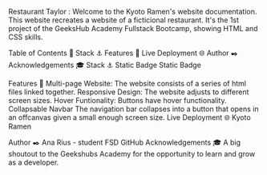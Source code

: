Restaurant Taylor :
Welcome to the Kyoto Ramen's website documentation. This website recreates a website of a ficticional restaurant. It's the 1st project of the GeeksHub Academy Fullstack Bootcamp, showing HTML and CSS skills.

Table of Contents 📂
Stack ⚓
Features 👾
Live Deployment 🌐
Author ✒️
Acknowledgements 🎓
Stack ⚓
Static Badge Static Badge

Features 👾
Multi-page Website: The website consists of a series of html files linked together.
Responsive Design: The website adjusts to different screen sizes.
Hover Funtionality: Buttons have hover functionality.
Collapsable Navbar The navigation bar collapses into a button that opens in an offcanvas given a small enough screen size.
Live Deployment 🌐
Kyoto Ramen

Author ✒️
Ana Rius - student FSD
GitHub
Acknowledgements 🎓
A big shoutout to the Geekshubs Academy for the opportunity to learn and grow as a developer.